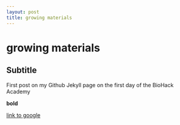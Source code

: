 ```yaml
---
layout: post
title: growing materials
---
```


# growing materials

## Subtitle

First post on my Github Jekyll page on the first day of the BioHack Academy

**bold**

[link to google](www.google.com)
